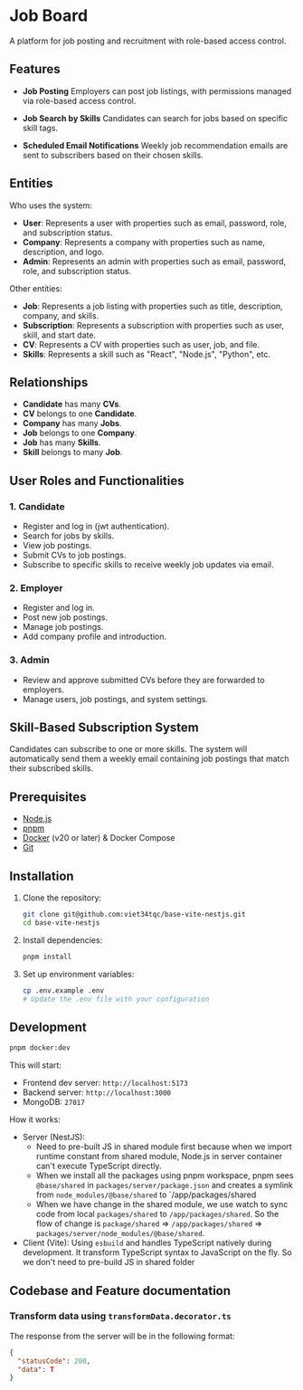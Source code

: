 # Job Board

A platform for job posting and recruitment with role-based access control.

## Features

- **Job Posting**
  Employers can post job listings, with permissions managed via role-based access control.

- **Job Search by Skills**
  Candidates can search for jobs based on specific skill tags.

- **Scheduled Email Notifications**
  Weekly job recommendation emails are sent to subscribers based on their chosen skills.

## Entities

Who uses the system:

- **User**: Represents a user with properties such as email, password, role, and subscription status.
- **Company**: Represents a company with properties such as name, description, and logo.
- **Admin**: Represents an admin with properties such as email, password, role, and subscription status.

Other entities:

- **Job**: Represents a job listing with properties such as title, description, company, and skills.
- **Subscription**: Represents a subscription with properties such as user, skill, and start date.
- **CV**: Represents a CV with properties such as user, job, and file.
- **Skills**: Represents a skill such as "React", "Node.js", "Python", etc.

## Relationships

- **Candidate** has many **CVs**.
- **CV** belongs to one **Candidate**.
- **Company** has many **Jobs**.
- **Job** belongs to one **Company**.
- **Job** has many **Skills**.
- **Skill** belongs to many **Job**.

## User Roles and Functionalities

### 1. **Candidate**

- Register and log in (jwt authentication).
- Search for jobs by skills.
- View job postings.
- Submit CVs to job postings.
- Subscribe to specific skills to receive weekly job updates via email.

### 2. **Employer**

- Register and log in.
- Post new job postings.
- Manage job postings.
- Add company profile and introduction.

### 3. **Admin**

- Review and approve submitted CVs before they are forwarded to employers.
- Manage users, job postings, and system settings.

## Skill-Based Subscription System

Candidates can subscribe to one or more skills. The system will automatically send them a weekly email containing job postings that match their subscribed skills.

## Prerequisites

- [Node.js](https://nodejs.org/)
- [pnpm](https://pnpm.io/)
- [Docker](https://www.docker.com/) (v20 or later) & Docker Compose
- [Git](https://git-scm.com/)

## Installation

1. Clone the repository:

   ```bash
   git clone git@github.com:viet34tqc/base-vite-nestjs.git
   cd base-vite-nestjs
   ```

2. Install dependencies:

   ```bash
   pnpm install
   ```

3. Set up environment variables:

   ```bash
   cp .env.example .env
   # Update the .env file with your configuration
   ```

## Development

```bash
pnpm docker:dev
```

This will start:

- Frontend dev server: `http://localhost:5173`
- Backend server: `http://localhost:3000`
- MongoDB: `27017`

How it works:

- Server (NestJS):
  - Need to pre-built JS in shared module first because when we import runtime constant from shared module, Node.js in server container can't execute TypeScript directly.
  - When we install all the packages using pnpm workspace, pnpm sees `@base/shared` in `packages/server/package.json` and creates a symlink from `node_modules/@base/shared` to `/app/packages/shared
  - When we have change in the shared module, we use watch to sync code from local `packages/shared` to `/app/packages/shared`. So the flow of change is `package/shared` => `/app/packages/shared` => `packages/server/node_modules/@base/shared`.
- Client (Vite): Using `esbuild` and handles TypeScript natively during development. It transform TypeScript syntax to JavaScript on the fly. So we don't need to pre-build JS in shared folder

## Codebase and Feature documentation

### Transform data using `transformData.decorator.ts`

The response from the server will be in the following format:

```json
{
  "statusCode": 200, 
  "data": T
}
```
